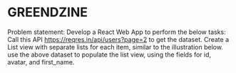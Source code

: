 # GREENDZINE
Problem statement: Develop a React Web App to perform the below tasks: Call this API https://reqres.in/api/users?page=2 to get the dataset. Create a List view with separate lists for each item, similar to the illustration below. use the above dataset to populate the list view, using the fields for id, avatar, and first_name.
